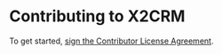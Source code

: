 # Contributing to X2CRM
To get started, <a href="https://www.clahub.com/agreements/X2Engine/X2CRM">sign the Contributor License Agreement</a>.
